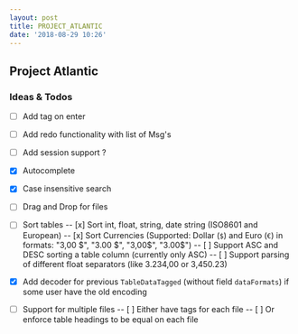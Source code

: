 ```yaml
---
layout: post
title: PROJECT_ATLANTIC
date: '2018-08-29 10:26'
---
```


## Project Atlantic

### Ideas & Todos

- [ ] Add tag on enter
- [ ] Add redo functionality with list of Msg's
- [ ] Add session support ?

- [x] Autocomplete
- [x] Case insensitive search
- [ ] Drag and Drop for files
- [ ] Sort tables
-- [x] Sort int, float, string, date string (ISO8601 and European)
-- [x] Sort Currencies (Supported: Dollar (`$`) and Euro (`€`) in formats: "3,00 $", "3.00 $", "3,00$", "3.00$")
-- [ ] Support ASC and DESC sorting a table column (currently only ASC)
-- [ ] Support parsing of different float separators (like 3.234,00 or 3,450.23)
- [x] Add decoder for previous `TableDataTagged` (without field `dataFormats`) if some user have the old encoding
- [ ] Support for multiple files
-- [ ] Either have tags for each file
-- [ ] Or enforce table headings to be equal on each file 